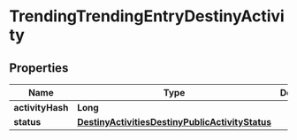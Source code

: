 
# TrendingTrendingEntryDestinyActivity

## Properties
Name | Type | Description | Notes
------------ | ------------- | ------------- | -------------
**activityHash** | **Long** |  |  [optional]
**status** | [**DestinyActivitiesDestinyPublicActivityStatus**](DestinyActivitiesDestinyPublicActivityStatus.md) |  |  [optional]



